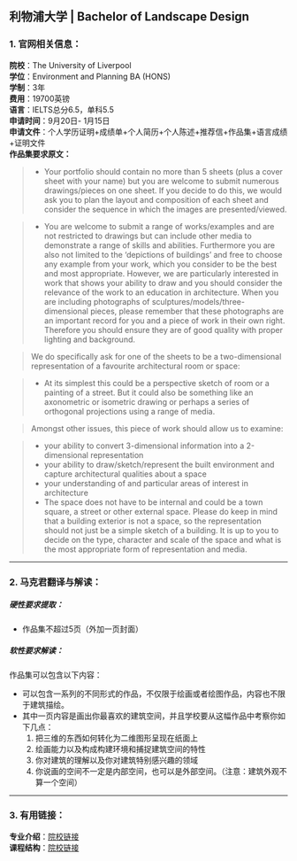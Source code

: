 ## 利物浦大学 | Bachelor of Landscape Design


### 1. 官网相关信息：

**院校**：The University of Liverpool    
**学位**：Environment and Planning BA (HONS)   
**学制**：3年  
**费用**：19700英镑  
**语言**：IELTS总分6.5，单科5.5  
**申请时间**：9月20日- 1月15日   
**申请文件**：个人学历证明+成绩单+个人简历+个人陈述+推荐信+作品集+语言成绩+证明文件  
**作品集要求原文：**   


> -	Your portfolio should contain no more than 5 sheets (plus a cover sheet with your name) but you are welcome to submit numerous drawings/pieces on one sheet. If you decide to do this, we would ask you to plan the layout and composition of each sheet and consider the sequence in which the images are presented/viewed.

> - You are welcome to submit a range of works/examples and are not restricted to drawings but can include other media to demonstrate a range of skills and abilities. Furthermore you are also not limited to the ‘depictions of buildings’ and free to choose any example from your work, which you consider to be the best and most appropriate. However, we are particularly interested in work that shows your ability to draw and you should consider the relevance of the work to an education in architecture. When you are including photographs of sculptures/models/three-dimensional pieces, please remember that these photographs are an important record for you and a piece of work in their own right. Therefore you should ensure they are of good quality with proper lighting and background.

> We do specifically ask for one of the sheets to be a two-dimensional representation of a favourite architectural room or space:

> - At its simplest this could be a perspective sketch of room or a painting of a street. But it could also be something like an axonometric or isometric drawing or perhaps a series of orthogonal projections using a range of media.

> Amongst other issues, this piece of work should allow us to examine:

> - your ability to convert 3-dimensional information into a 2-dimensional representation
> - your ability to draw/sketch/represent the built environment and capture architectural qualities about a space
> - your understanding of and particular areas of interest in architecture
> - The space does not have to be internal and could be a town square, a street or other external space. Please do keep in mind that a building exterior is not a space, so the representation should not just be a simple sketch of a building. It is up to you to decide on the type, character and scale of the space and what is the most appropriate form of representation and media.











---


### 2. 马克君翻译与解读：

##### 硬性要求提取：
- 作品集不超过5页（外加一页封面）


##### 软性要求解读：
作品集可以包含以下内容：

- 可以包含一系列的不同形式的作品，不仅限于绘画或者绘图作品，内容也不限于建筑描绘。
- 其中一页内容是画出你最喜欢的建筑空间，并且学校要从这幅作品中考察你如下几点：
  1. 把三维的东西如何转化为二维图形呈现在纸面上
  2. 绘画能力以及构成构建环境和捕捉建筑空间的特性
  3. 你对建筑的理解以及你对建筑特别感兴趣的领域
  4. 你说画的空间不一定是内部空间，也可以是外部空间。（注意：建筑外观不算一个空间）


---


### 3. 有用链接：

**专业介绍**：[院校链接](https://www.liverpool.ac.uk/study/undergraduate/courses/environment-and-planning-ba-hons/overview/)  
**课程结构**：[院校链接](https://www.liverpool.ac.uk/study/undergraduate/courses/environment-and-planning-ba-hons/module-details/)